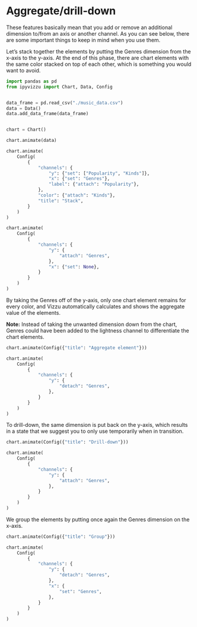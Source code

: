 # Aggregate/drill-down

These features basically mean that you add or remove an additional dimension
to/from an axis or another channel. As you can see below, there are some
important things to keep in mind when you use them.

Let’s stack together the elements by putting the Genres dimension from the
x-axis to the y-axis. At the end of this phase, there are chart elements with
the same color stacked on top of each other, which is something you would want
to avoid.

```python
import pandas as pd
from ipyvizzu import Chart, Data, Config


data_frame = pd.read_csv("./music_data.csv")
data = Data()
data.add_data_frame(data_frame)


chart = Chart()

chart.animate(data)

chart.animate(
    Config(
        {
            "channels": {
                "y": {"set": ["Popularity", "Kinds"]},
                "x": {"set": "Genres"},
                "label": {"attach": "Popularity"},
            },
            "color": {"attach": "Kinds"},
            "title": "Stack",
        }
    )
)

chart.animate(
    Config(
        {
            "channels": {
                "y": {
                    "attach": "Genres",
                },
                "x": {"set": None},
            }
        }
    )
)
```

<div id="tutorial_01"></div>

By taking the Genres off of the y-axis, only one chart element remains for
every color, and Vizzu automatically calculates and shows the aggregate value
of the elements.

**Note:** Instead of taking the unwanted dimension down from the chart, Genres
could have been added to the lightness channel to differentiate the chart
elements.

```python
chart.animate(Config({"title": "Aggregate element"}))

chart.animate(
    Config(
        {
            "channels": {
                "y": {
                    "detach": "Genres",
                },
            }
        }
    )
)
```

<div id="tutorial_02"></div>

To drill-down, the same dimension is put back on the y-axis, which results in a
state that we suggest you to only use temporarily when in transition.

```python
chart.animate(Config({"title": "Drill-down"}))

chart.animate(
    Config(
        {
            "channels": {
                "y": {
                    "attach": "Genres",
                },
            }
        }
    )
)
```

<div id="tutorial_03"></div>

We group the elements by putting once again the Genres dimension on the x-axis.

```python
chart.animate(Config({"title": "Group"}))

chart.animate(
    Config(
        {
            "channels": {
                "y": {
                    "detach": "Genres",
                },
                "x": {
                    "set": "Genres",
                },
            }
        }
    )
)
```

<div id="tutorial_04"></div>

<script src="./01_09_aggregate_drilldown.js"></script>
